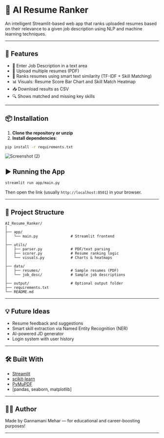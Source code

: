 # 🤖 AI Resume Ranker

An intelligent Streamlit-based web app that ranks uploaded resumes based on their relevance to a given job description using NLP and machine learning techniques.

---

## 🚀 Features

- 📝 Enter Job Description in a text area
- 📄 Upload multiple resumes (PDF)
- 🧠 Ranks resumes using smart text similarity (TF-IDF + Skill Matching)
- 📊 Visuals: Resume Score Bar Chart and Skill Match Heatmap
- 📥 Download results as CSV
- 🔍 Shows matched and missing key skills

---

## 📦 Installation

1. **Clone the repository or unzip**
2. **Install dependencies**:

```bash
pip install -r requirements.txt
```



![Screenshot (2)](https://github.com/user-attachments/assets/04973014-e63e-48e7-b64c-308ecb0b26cd)





## ▶️ Running the App

```bash
streamlit run app/main.py
```

Then open the link (usually `http://localhost:8501`) in your browser.

---

## 📁 Project Structure

```
AI_Resume_Ranker/
│
├── app/
│   └── main.py               # Streamlit frontend
│
├── utils/
│   ├── parser.py             # PDF/text parsing
│   ├── scorer.py             # Resume ranking logic
│   └── visuals.py            # Charts & heatmaps
│
├── data/
│   ├── resumes/              # Sample resumes (PDF)
│   └── job_desc/             # Sample job descriptions
│
├── output/                   # Optional output folder
├── requirements.txt
└── README.md
```

---

## 💡 Future Ideas

- Resume feedback and suggestions
- Smart skill extraction via Named Entity Recognition (NER)
- AI-powered JD generator
- Login system with user history

---

## 🛠 Built With

- [Streamlit](https://streamlit.io)
- [scikit-learn](https://scikit-learn.org/)
- [PyMuPDF](https://pymupdf.readthedocs.io)
- [pandas, seaborn, matplotlib]

---

## 🧑‍💻 Author

Made by Gannamani Mehar — for educational and career-boosting purposes!

---
